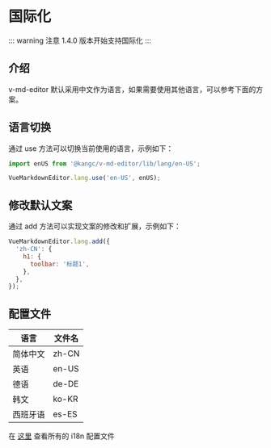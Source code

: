 # 国际化

::: warning 注意
1.4.0 版本开始支持国际化
:::

## 介绍

v-md-editor 默认采用中文作为语言，如果需要使用其他语言，可以参考下面的方案。

## 语言切换

通过 use 方法可以切换当前使用的语言，示例如下：

```js
import enUS from '@kangc/v-md-editor/lib/lang/en-US';

VueMarkdownEditor.lang.use('en-US', enUS);
```

## 修改默认文案

通过 add 方法可以实现文案的修改和扩展，示例如下：

```js
VueMarkdownEditor.lang.add({
  'zh-CN': {
    h1: {
      toolbar: '标题1',
    },
  },
});
```

## 配置文件

| 语言     | 文件名 |
| -------- | ------ |
| 简体中文 | zh-CN  |
| 英语     | en-US  |
| 德语     | de-DE  |
| 韩文     | ko-KR  |
| 西班牙语 | es-ES  |

在 [这里](https://github.com/code-farmer-i/vue-markdown-editor/tree/dev/src/lang) 查看所有的 i18n 配置文件
